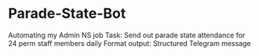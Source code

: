 # Parade-State-Bot
Automating my Admin NS job Task: Send out parade state attendance for 24 perm staff members daily  Format output: Structured Telegram message 
